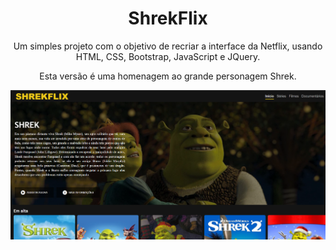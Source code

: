 <div align="center">
  <h1>ShrekFlix</h1>
<div>

Um simples projeto com o objetivo de recriar a interface da Netflix, usando HTML, CSS, Bootstrap, JavaScript e JQuery.

Esta versão é uma homenagem ao grande personagem Shrek.
  
<img src="https://raw.githubusercontent.com/Edssaac/ShrekFlix/main/home.png">

